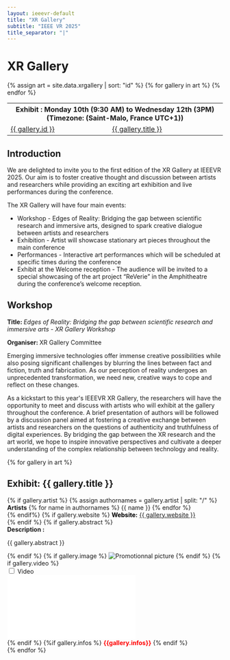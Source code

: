 ```yaml
---
layout: ieeevr-default
title: "XR Gallery"
subtitle: "IEEE VR 2025"
title_separator: "|"
---
```



<div>
    <h1 id="call-for-art"> XR Gallery </h1>
      <table class="styled-table">
        <tr>
            <th colspan="4">Exhibit : Monday 10th (9:30 AM) to Wednesday 12th (3PM) (Timezone: (Saint-Malo, France UTC+1))</th>
        </tr>                   
        {% assign art = site.data.xrgallery | sort: "id" %}
        {% for gallery in art %}
                <tr>
                    <td class="medLarge"><a href="#{{ gallery.id }}">{{ gallery.id }}</a></td>
                    <td class="medLarge"><a href="#{{ gallery.id }}">{{ gallery.title }}</a></td>
                </tr>
        {% endfor %}
    </table> 
    <div>
    <h2> Introduction </h2>
    <p>We are delighted to invite you to the first edition of the XR Gallery at IEEEVR 2025. Our aim is to foster creative thought and discussion between artists and researchers while providing an exciting art exhibition and live performances during the conference. </p>
    <p>
        The XR Gallery will have four main events:
        <ul>
            <li>Workshop - Edges of Reality: Bridging the gap between scientific research and immersive arts, designed to spark creative dialogue between artists and researchers </li>
            <li>Exhibition - Artist will showcase stationary art pieces throughout the main conference</li>
            <li>Performances - Interactive art performances which will be scheduled at specific times during the conference </li>
            <li>Exhibit at the Welcome reception - The audience will be invited to a special showcasing of the art project “ReVerie” in the Amphitheatre during the conference’s welcome reception.  </li>
        </ul>
    </p>
    </div>
    <div>
    <h2> Workshop </h2>
    <p><b>Title: </b> <i>Edges of Reality: Bridging the gap between scientific research and immersive arts - XR Gallery Workshop </i></p>
    <p><b>Organiser: </b> XR Gallery Committee </p>
    <p>Emerging immersive technologies offer immense creative possibilities while also posing significant challenges by blurring the lines between fact and fiction, truth and fabrication. As our perception of reality undergoes an unprecedented transformation, we need new, creative ways to cope and reflect on these changes. </p>
    <p>
    As a kickstart to this year's IEEEVR XR Gallery, the researchers will have the opportunity to meet and discuss with artists who will exhibit at the gallery throughout the conference. A brief presentation of authors will be followed by a discussion panel aimed at fostering a creative exchange between artists and researchers on the questions of authenticity and truthfulness of digital experiences. By bridging the gap between the XR research and the art world, we hope to inspire innovative perspectives and cultivate a deeper understanding of the complex relationship between technology and reality.
    </p>
    </div>   
    <div>
        {% for gallery in art %}
            <!-- gallery title matter -->
            <h2 class="padding_top_xsmall" id="{{ gallery.id }}">Exhibit: {{ gallery.title }} </h2> 
            <!-- <p class="small">{{ gallery.day }}, {{ gallery.starttime }}-{{ gallery.endtime }} ({{ gallery.timezone }}), Room: {{ gallery.room }}</p>                -->
            <div>
                {% if gallery.artist %}
                    {% assign authornames = gallery.artist | split: "/" %}
                    <div>
                        <strong>Artists</strong>
                        {% for name in authornames %}               
                            {{ name }}
                        {% endfor %}
                    </div>
                {% endif%}
                {% if gallery.website %}
                    <med><b style="color: black;">Website:</b> <a href="{{ gallery.website }}" target="_blank">{{ gallery.website }}</a></med><br />
                {% endif %}            
                {% if gallery.abstract %}
                    <div >
                        <b>Description :</b> 
                        <p>{{ gallery.abstract }}</p>
                    </div>
                {% endif %}   
                {% if gallery.image %}
		            <img src="{{ "/assets/images/xrgallery/" | append: gallery.image | relative_url }}" alt="Promotionnal picture">
                {% endif %}
                {% if gallery.video %}
                    <div id="{{ gallery.video }}" class="wrap-collabsible"> <input id="collapsible{{ gallery.video }}" class="toggle" type="checkbox"> <label for="collapsible{{ gallery.video }}" class="lbl-toggle">Video</label>
                        <div class="collapsible-content">
                            <div class="video-container">
                                <iframe src="{{gallery.video}}" title="YouTube video player" frameborder="0" allow="accelerometer; autoplay; clipboard-write; encrypted-media; gyroscope; picture-in-picture" allowfullscreen></iframe>
                            </div>
                        </div>
                    </div>
                    <!--<div class="video-container">
                        <iframe src="{{gallery.video}}" title="YouTube video player" frameborder="0" 
                        allow="accelerometer; autoplay; clipboard-write; encrypted-media; gyroscope; picture-in-picture" allowfullscreen></iframe>
                    </div>-->
                {% endif %}        
                {%if gallery.infos %}
                    <strong style="color: red"> {{gallery.infos}}</strong>
                {% endif %}
            </div>         
        {% endfor %}
        <!--<div class="video-container">
                <iframe src="https://www.youtube.com/embed/{{ entry.url-embed }}" frameborder="0" allow="accelerometer; autoplay; encrypted-media; gyroscope; picture-in-picture" allowfullscreen></iframe>
            </div>-->
